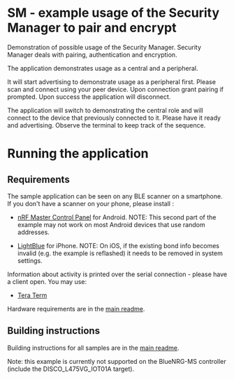 # SM - example usage of the Security Manager to pair and encrypt

Demonstration of possible usage of the Security Manager. Security Manager deals with pairing, authentication and encryption.

The application demonstrates usage as a central and a peripheral.

It will start advertising to demonstrate usage as a peripheral first. Please scan and connect using your peer device. Upon connection grant pairing if prompted. Upon success the application will disconnect.

The application will switch to demonstrating the central role and will connect to the device that previously connected to it. Please have it ready and advertising. Observe the terminal to keep track of the sequence. 

# Running the application

## Requirements

The sample application can be seen on any BLE scanner on a smartphone. If you don't have a scanner on your phone, please install :

- [nRF Master Control Panel](https://play.google.com/store/apps/details?id=no.nordicsemi.android.mcp) for Android.
NOTE: This second part of the example may not work on most Android devices that use random addresses.

- [LightBlue](https://itunes.apple.com/gb/app/lightblue-bluetooth-low-energy/id557428110?mt=8) for iPhone.
NOTE: On iOS, if the existing bond info becomes invalid (e.g. the example is reflashed) it needs to be removed in system settings.

Information about activity is printed over the serial connection - please have a client open. You may use:

- [Tera Term](https://ttssh2.osdn.jp/index.html.en)

Hardware requirements are in the [main readme](https://github.com/ARMmbed/mbed-os-example-ble/blob/master/README.md).

## Building instructions

Building instructions for all samples are in the [main readme](https://github.com/ARMmbed/mbed-os-example-ble/blob/master/README.md).

Note: this example is currently not supported on the BlueNRG-MS controller (include the DISCO_L475VG_IOT01A target).
